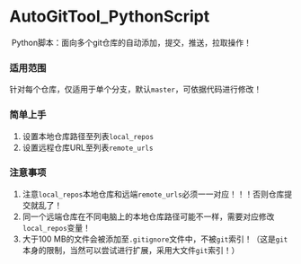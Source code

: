 # AutoGitTool_PythonScript
​    Python脚本：面向多个git仓库的自动添加，提交，推送，拉取操作！

### 适用范围

​    针对每个仓库，仅适用于单个分支，默认`master`，可依据代码进行修改！

### 简单上手

1. 设置本地仓库路径至列表`local_repos`
2. 设置远程仓库URL至列表`remote_urls`

### 注意事项

1.   注意`local_repos`本地仓库和远端`remote_urls`必须一一对应！！！否则仓库提交就乱了！
2.   同一个远端仓库在不同电脑上的本地仓库路径可能不一样，需要对应修改`local_repos`变量！
3.   大于100 MB的文件会被添加至`.gitignore`文件中，不被`git`索引！（这是`git`本身的限制，当然可以尝试进行扩展，采用大文件`git`索引！）
